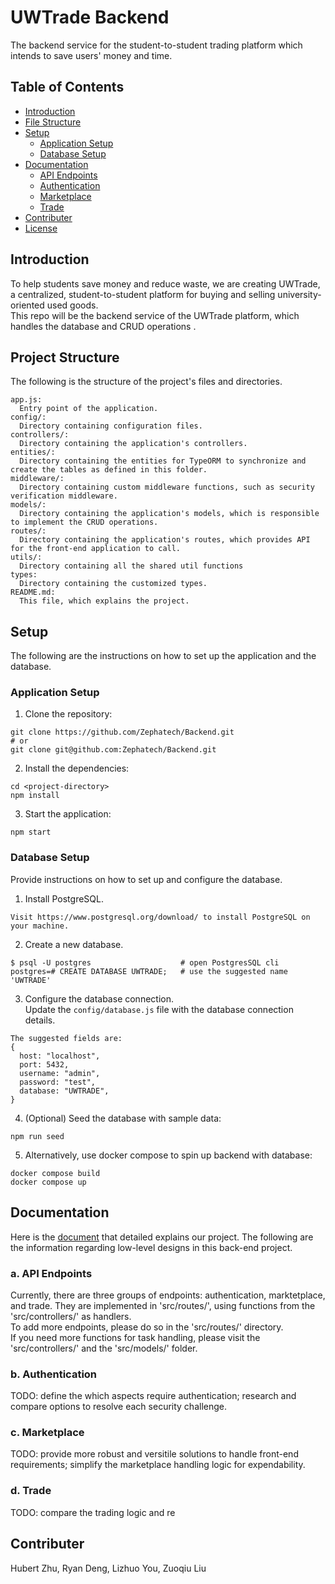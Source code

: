 # UWTrade Backend

The backend service for the student-to-student trading platform which intends to save users' money and time.

## Table of Contents

- [Introduction](#introduction)
- [File Structure](#file-structure)
- [Setup](#setup)
  - [Application Setup](#application-setup)
  - [Database Setup](#database-setup)
- [Documentation](#documentation)
  - [API Endpoints](#api-endpoints)
  - [Authentication](#authentication)
  - [Marketplace](#marketplace)
  - [Trade](#trade)
- [Contributer](#contributer)
- [License](#license)

## Introduction

To help students save money and reduce waste, we are creating UWTrade, a centralized, student-to-student platform for buying and selling university-oriented used goods. \
This repo will be the backend service of the UWTrade platform, which handles the database and CRUD operations .

## Project Structure

The following is the structure of the project's files and directories.

```
app.js:
  Entry point of the application.
config/:
  Directory containing configuration files.
controllers/:
  Directory containing the application's controllers.
entities/:
  Directory containing the entities for TypeORM to synchronize and create the tables as defined in this folder.
middleware/:
  Directory containing custom middleware functions, such as security verification middleware.
models/:
  Directory containing the application's models, which is responsible to implement the CRUD operations.
routes/:
  Directory containing the application's routes, which provides API for the front-end application to call.
utils/:
  Directory containing all the shared util functions
types:
  Directory containing the customized types.
README.md:
  This file, which explains the project.
```

## Setup

The following are the instructions on how to set up the application and the database.

### Application Setup

1. Clone the repository:

```
git clone https://github.com/Zephatech/Backend.git
# or
git clone git@github.com:Zephatech/Backend.git
```

2. Install the dependencies:

```
cd <project-directory>
npm install
```

3. Start the application:

```
npm start
```

### Database Setup

Provide instructions on how to set up and configure the database.

1. Install PostgreSQL.

```
Visit https://www.postgresql.org/download/ to install PostgreSQL on your machine.
```

2. Create a new database.

```
$ psql -U postgres                    # open PostgresSQL cli
postgres=# CREATE DATABASE UWTRADE;   # use the suggested name 'UWTRADE'
```

3. Configure the database connection. \
   Update the `config/database.js` file with the database connection details.

```
The suggested fields are:
{
  host: "localhost",
  port: 5432,
  username: "admin",
  password: "test",
  database: "UWTRADE",
}
```

4. (Optional) Seed the database with sample data:

```
npm run seed
```

5. Alternatively, use docker compose to spin up backend with database: 
```
docker compose build
docker compose up
```
## Documentation

Here is the [document](https://docs.google.com/document/d/1PB7UbdsNjgnukX7bS5LFWs7b6LLI4LPXU7PcPP-Y-gA/edit) that detailed explains our project.
The following are the information regarding low-level designs in this back-end project.

### a. API Endpoints

Currently, there are three groups of endpoints: authentication, marktetplace, and trade. They are implemented in 'src/routes/', using functions from the 'src/controllers/' as handlers.\
To add more endpoints, please do so in the 'src/routes/' directory. \
If you need more functions for task handling, please visit the 'src/controllers/' and the 'src/models/' folder.

### b. Authentication

TODO: define the which aspects require authentication; research and compare options to resolve each security challenge.

### c. Marketplace

TODO: provide more robust and versitile solutions to handle front-end requirements; simplify the marketplace handling logic for expendability.

### d. Trade

TODO: compare the trading logic and re

## Contributer

Hubert Zhu,
Ryan Deng,
Lizhuo You,
Zuoqiu Liu
